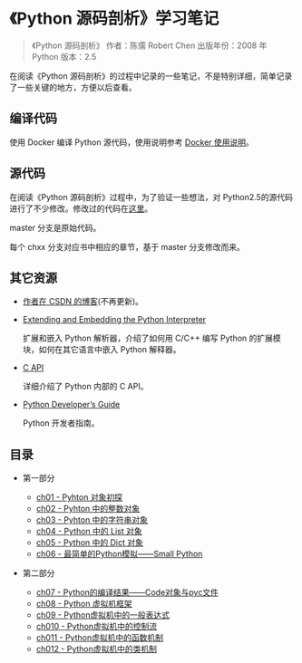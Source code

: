 # 《Python 源码剖析》学习笔记

> 《Python 源码剖析》
> 作者：陈儒 Robert Chen
> 出版年份：2008 年
> Python 版本：2.5

在阅读《Python 源码剖析》的过程中记录的一些笔记，不是特别详细，简单记录了一些关键的地方，方便以后查看。

## 编译代码

使用 Docker 编译 Python 源代码，使用说明参考 [Docker 使用说明](docker.md)。

## 源代码

在阅读《Python 源码剖析》过程中，为了验证一些想法，对 Python2.5的源代码进行了不少修改。修改过的代码在[这里](https://github.com/ausaki/python25)。

master 分支是原始代码。

每个 chxx 分支对应书中相应的章节，基于 master 分支修改而来。

## 其它资源

- [作者在 CSDN 的博客](https://blog.csdn.net/balabalamerobert)(不再更新)。

- [Extending and Embedding the Python Interpreter](https://docs.python.org/2.7/extending/index.html)

    扩展和嵌入 Python 解析器，介绍了如何用 C/C++ 编写 Python 的扩展模块，如何在其它语言中嵌入 Python 解释器。

- [C API](https://docs.python.org/2.7/c-api/index.html)

    详细介绍了 Python 内部的 C API。

- [Python Developer’s Guide](https://devguide.python.org/)

    Python 开发者指南。



## 目录

- 第一部分

    - [ch01 - Pyhton 对象初探](ch01.md)
    - [ch02 - Pyhton 中的整数对象](ch02.md)
    - [ch03 - Pyhton 中的字符串对象](ch03.md)
    - [ch04 - Python 中的 List 对象](ch04.md)
    - [ch05 - Python 中的 Dict 对象](ch05.md)
    - [ch06 - 最简单的Python模拟——Small Python](ch06.md)

- 第二部分

    - [ch07 - Python的编译结果——Code对象与pyc文件](ch07.md)
    - [ch08 - Python 虚拟机框架](ch08.md)
    - [ch09 - Python虚拟机中的一般表达式](ch09.md)
    - [ch010 - Python虚拟机中的控制流](ch10.md)
    - [ch011 - Python虚拟机中的函数机制](ch11.md)
    - [ch012 - Python虚拟机中的类机制](ch12.md)

